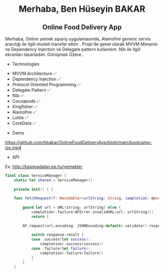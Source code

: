 <h1 align=center>Merhaba, Ben Hüseyin BAKAR</h1> 

<h2 align=center>Online Food Delivery App</h2> 

Merhaba, Online yemek sipariş uygulamasında, Alamofire generic servis aracılığı ile ilgili modeli transfer ettim . Proje'de genel olarak MVVM Mimarisi ve Dependency Injection ve Delegate pattern kullandım. Nib ile ilgili ekranları tasarladım. Görüşmek Üzere.. 

* Technologies
+ MVVM Architecture ✅
+ Dependency Injection ✅
+ Protocol Oriented Programming ✅
+ Delegate Pattern ✅
+ Nib ✅
+ Cocoapods ✅
+ Kingfisher ✅ 
+ Alamofire ✅
+ Lottie ✅
+ CoreData ✅
  
* Demo
  
https://github.com/hbakar/OnlineFoodDeliveryApp/blob/main/bootcamp-ios.mp4


* API

Ex: http://kasimadalan.pe.hu/yemekler

```` swift
final class ServiceManager {
    static let shared = ServiceManager()
    
    private init() { }
    
    func fetchRequest<T: Decodable>(urlString: String, completion: @escaping(Result<T, AFError>) ->()) {
        
        guard let url = URL(string: urlString) else {
            completion(.failure(AFError.invalidURL(url: urlString)))
            return }
        
        AF.request(url,encoding: JSONEncoding.default).validate().responseDecodable(of:T.self) { response in
            
            switch response.result {
            case .success(let success):
                completion(.success(success))
            case .failure(let failure):
                completion(.failure(failure))
            }
        }
    }
````
